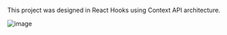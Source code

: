 This project was designed in React Hooks using Context API architecture.

![image](https://user-images.githubusercontent.com/68274794/98719023-de354900-2397-11eb-9d09-632a5773398e.png)
